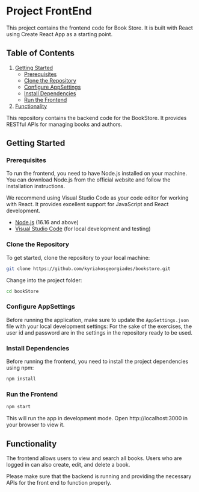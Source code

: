 # Project FrontEnd
This project contains the frontend code for Book Store. It is built with React using Create React App as a starting point.

## Table of Contents

1. [Getting Started](#getting-started)
   - [Prerequisites](#prerequisites)
   - [Clone the Repository](#clone-the-repository)
   - [Configure AppSettings](#configure-appsettings)
   - [Install Dependencies](#install-dependencies)
   - [Run the Frontend](#run-the-frontend)
2. [Functionality](#functionality)

This repository contains the backend code for the BookStore. It provides RESTful APIs for managing books and authors.

## Getting Started

### Prerequisites

To run the frontend, you need to have Node.js installed on your machine. You can download Node.js from the official website and follow the installation instructions.

We recommend using Visual Studio Code as your code editor for working with React. It provides excellent support for JavaScript and React development.

- [Node.js](https://nodejs.org/en) (16.16 and above)
- [Visual Studio Code](https://code.visualstudio.com/) (for local development and testing)

### Clone the Repository

To get started, clone the repository to your local machine:

```bash
git clone https://github.com/kyriakosgeorgiades/bookstore.git
 ```

Change into the project folder:
```bash
cd bookStore
```

### Configure AppSettings

Before running the application, make sure to update the `AppSettings.json` file with your local development settings:
For the sake of the exercises, the user id and password are in the settings in the repository ready to be used.

### Install Dependencies
Before running the frontend, you need to install the project dependencies using npm:

```bash
npm install
```

### Run the Frontend
```bash
npm start
```

This will run the app in development mode. Open http://localhost:3000 in your browser to view it.

## Functionality
The frontend allows users to view and search all books. Users who are logged in can also create, edit, and delete a book.

Please make sure that the backend is running and providing the necessary APIs for the front end to function properly.

